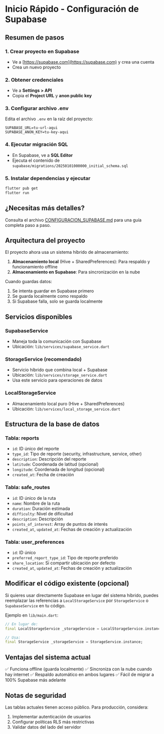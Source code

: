 # Inicio Rápido - Configuración de Supabase

## Resumen de pasos

### 1. Crear proyecto en Supabase
- Ve a [https://supabase.com](https://supabase.com) y crea una cuenta
- Crea un nuevo proyecto

### 2. Obtener credenciales
- Ve a **Settings > API**
- Copia el **Project URL** y **anon public key**

### 3. Configurar archivo .env
Edita el archivo `.env` en la raíz del proyecto:

```
SUPABASE_URL=tu-url-aqui
SUPABASE_ANON_KEY=tu-key-aqui
```

### 4. Ejecutar migración SQL
- En Supabase, ve a **SQL Editor**
- Ejecuta el contenido de `supabase/migrations/20250101000000_initial_schema.sql`

### 5. Instalar dependencias y ejecutar

```bash
flutter pub get
flutter run
```

## ¿Necesitas más detalles?

Consulta el archivo [CONFIGURACION_SUPABASE.md](./CONFIGURACION_SUPABASE.md) para una guía completa paso a paso.

## Arquitectura del proyecto

El proyecto ahora usa un sistema híbrido de almacenamiento:

1. **Almacenamiento local** (Hive + SharedPreferences): Para respaldo y funcionamiento offline
2. **Almacenamiento en Supabase**: Para sincronización en la nube

Cuando guardas datos:
1. Se intenta guardar en Supabase primero
2. Se guarda localmente como respaldo
3. Si Supabase falla, solo se guarda localmente

## Servicios disponibles

### SupabaseService
- Maneja toda la comunicación con Supabase
- Ubicación: `lib/services/supabase_service.dart`

### StorageService (recomendado)
- Servicio híbrido que combina local + Supabase
- Ubicación: `lib/services/storage_service.dart`
- Usa este servicio para operaciones de datos

### LocalStorageService
- Almacenamiento local puro (Hive + SharedPreferences)
- Ubicación: `lib/services/local_storage_service.dart`

## Estructura de la base de datos

### Tabla: reports
- `id`: ID único del reporte
- `type_id`: Tipo de reporte (security, infrastructure, service, other)
- `description`: Descripción del reporte
- `latitude`: Coordenada de latitud (opcional)
- `longitude`: Coordenada de longitud (opcional)
- `created_at`: Fecha de creación

### Tabla: safe_routes
- `id`: ID único de la ruta
- `name`: Nombre de la ruta
- `duration`: Duración estimada
- `difficulty`: Nivel de dificultad
- `description`: Descripción
- `points_of_interest`: Array de puntos de interés
- `created_at`, `updated_at`: Fechas de creación y actualización

### Tabla: user_preferences
- `id`: ID único
- `preferred_report_type_id`: Tipo de reporte preferido
- `share_location`: Si compartir ubicación por defecto
- `created_at`, `updated_at`: Fechas de creación y actualización

## Modificar el código existente (opcional)

Si quieres usar directamente Supabase en lugar del sistema híbrido, puedes reemplazar las referencias a `LocalStorageService` por `StorageService` o `SupabaseService` en tu código.

Ejemplo en `lib/main.dart`:

```dart
// En lugar de:
final LocalStorageService _storageService = LocalStorageService.instance;

// Usa:
final StorageService _storageService = StorageService.instance;
```

## Ventajas del sistema actual

✅ Funciona offline (guarda localmente)
✅ Sincroniza con la nube cuando hay internet
✅ Respaldo automático en ambos lugares
✅ Fácil de migrar a 100% Supabase más adelante

## Notas de seguridad

Las tablas actuales tienen acceso público. Para producción, considera:

1. Implementar autenticación de usuarios
2. Configurar políticas RLS más restrictivas
3. Validar datos del lado del servidor
